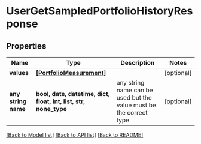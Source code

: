 # UserGetSampledPortfolioHistoryResponse


## Properties
Name | Type | Description | Notes
------------ | ------------- | ------------- | -------------
**values** | [**[PortfolioMeasurement]**](PortfolioMeasurement.md) |  | [optional] 
**any string name** | **bool, date, datetime, dict, float, int, list, str, none_type** | any string name can be used but the value must be the correct type | [optional]

[[Back to Model list]](../README.md#documentation-for-models) [[Back to API list]](../README.md#documentation-for-api-endpoints) [[Back to README]](../README.md)


